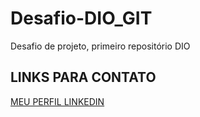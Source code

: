 # Desafio-DIO_GIT
Desafio de projeto, primeiro repositório DIO

## LINKS PARA CONTATO
[MEU PERFIL LINKEDIN](https://www.linkedin.com/in/edith-de-carvalho-do-nascimento/)
